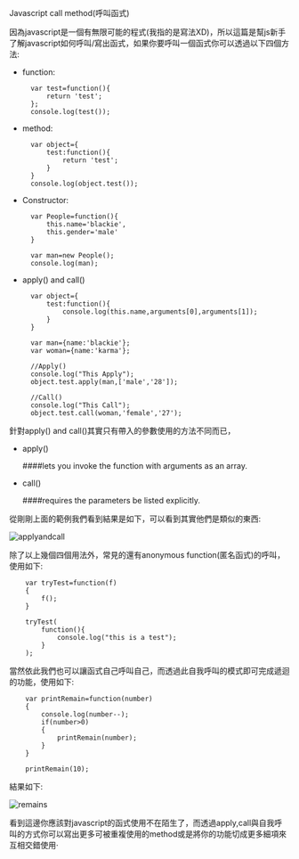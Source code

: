 Javascript call method(呼叫函式)

因為javascript是一個有無限可能的程式(我指的是寫法XD)，所以這篇是幫js新手了解javascript如何呼叫/寫出函式，如果你要呼叫一個函式你可以透過以下四個方法:

- function:
	
		var test=function(){
			return 'test';
		};
		console.log(test());

- method:

		var object={
			test:function(){
				return 'test';
			}
		}
		console.log(object.test());

- Constructor:

		var People=function(){
			this.name='blackie',
			this.gender='male'
		}

		var man=new People();
		console.log(man);

- apply() and call()

		var object={
			test:function(){
				console.log(this.name,arguments[0],arguments[1]);
			}
		}
        
        var man={name:'blackie'};
        var woman={name:'karma'};

        //Apply()
        console.log("This Apply");
        object.test.apply(man,['male','28']);

        //Call()
        console.log("This Call");
        object.test.call(woman,'female','27');

針對apply() and call()其實只有帶入的參數使用的方法不同而已，

-	apply()

	####lets you invoke the function with arguments as an array. 

-	call() 
	
	####requires the parameters be listed explicitly.

從剛剛上面的範例我們看到結果是如下，可以看到其實他們是類似的東西:

![applyandcall](https://dl.dropboxusercontent.com/u/20925528/%E6%8A%80%E8%A1%93Blog/blogs/20140115/applyandcall.PNG)

除了以上幾個四個用法外，常見的還有anonymous function(匿名函式)的呼叫，使用如下:

		var tryTest=function(f)
		{
			f();
		}

		tryTest(
			function(){
				console.log("this is a test");
			}
		);

當然依此我們也可以讓函式自己呼叫自己，而透過此自我呼叫的模式即可完成遞迴的功能，使用如下:

		var printRemain=function(number)
		{
			console.log(number--);
			if(number>0)
			{
				printRemain(number);
			}
		}

		printRemain(10);

結果如下:

![remains](https://dl.dropboxusercontent.com/u/20925528/%E6%8A%80%E8%A1%93Blog/blogs/20140115/remains.PNG)

看到這邊你應該對javascript的函式使用不在陌生了，而透過apply,call與自我呼叫的方式你可以寫出更多可被重複使用的method或是將你的功能切成更多細項來互相交錯使用‧